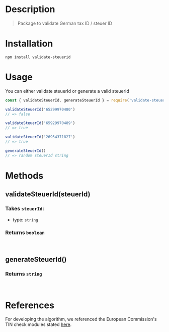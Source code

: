 # Description
> Package to validate German tax ID / steuer ID

# Installation
``` 
npm install validate-steuerid
```

# Usage

You can either validate steuerId or generate a valid steuerId
```js
const { validateSteuerId, generateSteuerId } = require('validate-steuerid')

validateSteuerId('65299970480')
// => false

validateSteuerId('65929970489')
// => true

validateSteuerId('26954371827')
// => true

generateSteuerId()
// => random steuerId string
```

# Methods
## validateSteuerId(steuerId)
### Takes `steuerId`:
  - type: `string`
### Returns `boolean`
<br>

## generateSteuerId()
### Returns `string`

<br>

# References
For developing the algorithm, we referenced the European Commission's TIN check modules stated [here](https://ec.europa.eu/taxation_customs/tin/#/check-tin).
